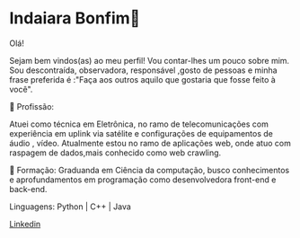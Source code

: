  # Indaiara Bonfim👋


Olá!

Sejam bem vindos(as) ao meu perfil! Vou contar-lhes um pouco sobre mim.
Sou descontraída, observadora, responsável ,gosto de pessoas e minha frase preferida  é :"Faça aos outros aquilo que gostaria que fosse feito à você".

💼 Profissão:

Atuei como técnica em Eletrônica, no ramo de telecomunicações com experiência em uplink via satélite e configurações de equipamentos de áudio , vídeo.
Atualmente estou no ramo de aplicações web, onde atuo com raspagem de dados,mais conhecido como web crawling.

📒 Formação:
Graduanda em Ciência da computação, busco conhecimentos e aprofundamentos em programação como desenvolvedora front-end e back-end.

Linguagens: Python | C++ | Java 

[Linkedin](https://www.linkedin.com/in/indaiara-bonfim-033b06113/)

